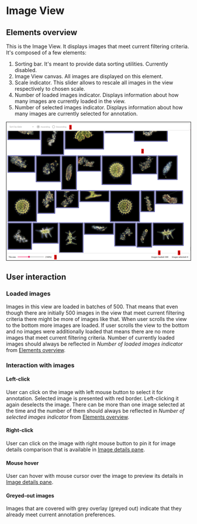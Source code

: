 # Image View

## Elements overview
This is the Image View. It displays images that meet current filtering criteria. It's composed of a few elements:

1. Sorting bar. It's meant to provide data sorting utilities. Currently disabled.
2. Image View canvas. All images are displayed on this element.
3. Scale indicator. This slider allows to rescale all images in the view respectively to chosen scale.
4. Number of loaded images indicator. Displays information about how many images are currently loaded in the view.
5. Number of selected images indicator. Displays information about how many images are currently selected for annotation.

<p align="center">
  <img src="static/image_view_overview.png" border=1>
</p>


## User interaction

### Loaded images
Images in this view are loaded in batches of 500. That means that even though there are initially 500 images in the view that meet current filtering criteria there might be more of images like that. When user scrolls the view to the bottom more images are loaded. If user scrolls the view to the bottom and no images were additionally loaded that means there are no more images that meet current filtering criteria. Number of currently loaded images should always be reflected in _Number of loaded images indicator_ from [Elements overview](#elements-overview).

### Interaction with images

#### Left-click
User can click on the image with left mouse button to select it for annotation. Selected image is presented with red border. Left-clicking it again deselects the image. There can be more than one image selected at the time and the number of them should always be reflected in _Number of selected images indicator_ from [Elements overview](#elements-overview).

#### Right-click
User can click on the image with right mouse button to pin it for image details comparison that is available in [Image details pane](../image_details_pane/README.md).

#### Mouse hover
User can hover with mouse cursor over the image to preview its details in [Image details pane](../image_details_pane/README.md).

#### Greyed-out images
Images that are covered with grey overlay (greyed out) indicate that they already meet current annotation preferences.
